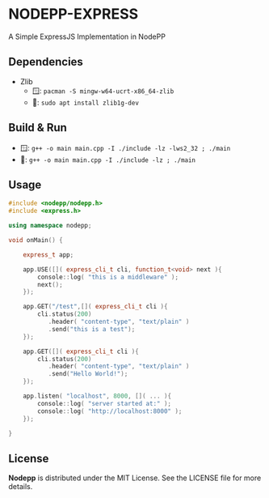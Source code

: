 # NODEPP-EXPRESS

A Simple ExpressJS Implementation in NodePP

## Dependencies
- Zlib
    - 🪟: `pacman -S mingw-w64-ucrt-x86_64-zlib`
    - 🐧: `sudo apt install zlib1g-dev`

## Build & Run
- 🪟: `g++ -o main main.cpp -I ./include -lz -lws2_32 ; ./main`
- 🐧: `g++ -o main main.cpp -I ./include -lz ; ./main`

## Usage

```cpp
#include <nodepp/nodepp.h>
#include <express.h>

using namespace nodepp;

void onMain() {

    express_t app;

    app.USE([]( express_cli_t cli, function_t<void> next ){
        console::log( "this is a middleware" );
        next();
    });

    app.GET("/test",[]( express_cli_t cli ){
        cli.status(200)
           .header( "content-type", "text/plain" )
           .send("this is a test");
    });

    app.GET([]( express_cli_t cli ){
        cli.status(200)
           .header( "content-type", "text/plain" )
           .send("Hello World!");
    });

    app.listen( "localhost", 8000, []( ... ){
        console::log( "server started at:" );
        console::log( "http://localhost:8000" );
    });

}
```

## License

**Nodepp** is distributed under the MIT License. See the LICENSE file for more details.
